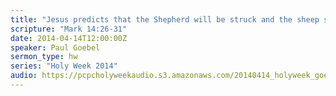 ```yaml
---
title: "Jesus predicts that the Shepherd will be struck and the sheep scattered"
scripture: "Mark 14:26-31"
date: 2014-04-14T12:00:00Z
speaker: Paul Goebel
sermon_type: hw
series: "Holy Week 2014"
audio: https://pcpcholyweekaudio.s3.amazonaws.com/20140414_holyweek_goebel-534c35ca509b0.mp3 
---
```



